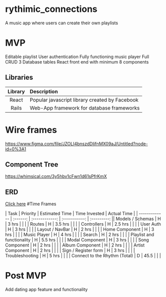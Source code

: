 # rythimic_connections

A music app where users can create their own playlists

# MVP 
Editable playlist
User authentication
Fully functioning music player
Full CRUD
3 Database tables
React front end with minimum 8 components

## Libraries

|     Library      | Description                                |
| :--------------: | :----------------------------------------- |
|      React       | Popular javascript library created by Facebook|
|      Rails       | Web-App framework for database frameworks | 

# Wire frames

https://www.figma.com/file/JZOLI4bnszdDljfnMX09aJ/Untitled?node-id=0%3A1

## Component Tree
https://whimsical.com/3y5hbv1cFwn1d61sPfrKmX

## ERD
[Click here](https://viewer.diagrams.net/?highlight=0000ff&edit=_blank&layers=1&nav=1&title=Untitled.drawio#R7Vtdc6IwFP01PrYDAdQ%2BqtVuZ9tdt7Sz2ycnlRSzg4QNocr%2B%2Bg0lgAE%2FsNViWV5ac%2FJhbm5y7skFW9pgvryi0JvdEgs5LaBYy5Z22QKgYxj8bwSEMdBVLmLAptiKITUDTPwXiY4CDLCFfKkdI8Rh2JPBKXFdNGUSBiklC7nZM3HkL%2FWgjQqAOYVOEf2JLTaL0baiZPgXhO0Zy1XMYdJWAP4MWmSxAmnDljaghLD403w5QE60csmqxP1GG2rTeVHksjIdRn0TeYNv%2FRF9vr7%2FGnbsqx%2FjMzHKC3QCYW8LtB0%2BXt%2FCL9GkWSgWov0niGba94iPGSZuS%2BvxeoocyPALyur5J1v8fx3H96C7L9a76T%2FcJhXconXt94ZfDZLRKm3kbqm3gS6co5qbOKUIMmRNIKu5oYFnfYShQDIQLGaYIdOD06i84MGFN5qxucNLKv8IfS8m%2FGe8RFY6wAuiDC03kqSaUi8PWIjMEaMhbyI6aEBEKxGs9LZg70XG%2FRcCmq3QfoJBEW3sdOSMkfkHQcr7EPRFYVmQxQOUKBLKZsQmLnSGGdqnJHCtaEkuFV7K2twQ4onF%2B40YC0WwhQEj8tL6DFLWi6InB1ziogQb4Wj6r8Mi10paDO94k3tyC90wrlhpFk8%2FmvN2l3ATSUCnaMtagPWuS7e8FPrXOEJ0HRPMvzl1uW7ILlfbuSG43TZiolfOnek03u5hcJIheHzTe7y5Nu9rTmxNFP78JgY%2BopPaO7LRGnXTGqCjyFqjKDVUdY3WSMGDiw3tJENR7%2B6%2BCUSf3sD%2FIBA1FF03iu6e2m1Qa26DyVroIhn8ejvbtmYHuTZy42C40sCLroP%2B5lullgvuoKvkvB%2BPeNCrpNquYntwz9HwV9T%2FXAdGAjymG4MXLpdSKVwtjRHF3HBEBfjJd9sGQim9297FD%2FpJCjjz%2B7crs%2BYhsdFvp2EinkMbTQLqnO5KNjKxbjIRKLlgDyq%2FyneqUQKlwnIqGM6Uc0XXJcVwbnS6b1ENBwz1RslQX4muVHO6Uo3l7XF1pXGSsuLBHN7VXVZc111WPPiIfhJp8R4zx9D3F4RaEwvbyK974G8UTt0UjqrsflYB1gkccLRUWCUKR0pOyBpnS45CZDGOlpxQkxcjd0kWrcrkhLr5ZcPi4x5zUiZr8ES3nU6fuPbuB8Pbx%2BA%2BxT577yileWL7MCV4NXck5A2%2FgzgOwBM5dappJXnieBnzbkMTcia8TBKzUprY%2FEKURBPRO8InwxLOUzBvSKLsS5ZqniWMcizRMY6159bdcBvaEItT9tmHXkVCBBi53JvyEQ%2Faig9akhcmc5SUnVXPgaEja4msMkdCWUXxNGd1q4RR9ZHOp6XaevFIJ8d89Uh39w%2F8vJj9aib2aPbDI234Dw%3D%3D)
#Time Frames

| Task          | Priority | Estimated Time | Time Invested | Actual Time |
| ------------- | :------: | :------------: | :-----------: | :---------: || Models / Schemas | H | 3 hrs | | |
| Routes | H | 3.5 hrs | | |
| Controllers | H | 2.5 hrs | | |
| User Auth | H | 3 hrs | | |
| Layout / NavBar | H | 2 hrs | | |
| Home Component | H | 3 hrs | | |
| Music Player | H | 4 hrs | | |
| Search | H | 2 hrs | | |
| Playlist and functionality | H | 5.5 hrs | | |
| Modal Component | H | 3 hrs | | |
| Song Component | H | 2 hrs | | |
| Album Component | H | 2 hrs | | |
| Artist Component | H | 2 hrs | | |
| Sign / Register form | H | 3 hrs | | |
| Troubleshooting | H | 5 hrs | | |
| Connect to the Rhythm (Total) | D | 45.5 | | |


# Post MVP

Add dating app feature and functionality










